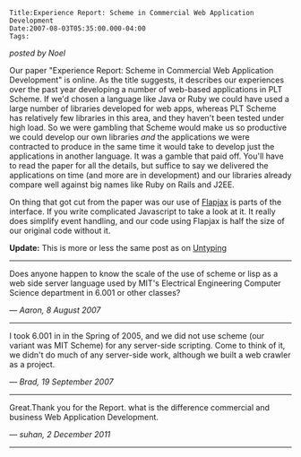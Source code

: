 
    Title:Experience Report: Scheme in Commercial Web Application Development
    Date:2007-08-03T05:35:00.000-04:00
    Tags:

*posted by Noel*

Our paper "Experience Report: Scheme in Commercial Web Application Development" is online.  As the title suggests, it describes our experiences over the past year developing a number of web-based applications in PLT Scheme.  If we'd chosen a language like Java or Ruby we could have used a large number of libraries developed for web apps, whereas PLT Scheme has relatively few libraries in this area, and they haven't been tested under high load.  So we were gambling that Scheme would make us so productive we could develop our own libraries _and_ the applications we were contracted to produce in the same  time it would take to develop just the applications in another language.  It was a gamble that paid off.  You'll have to read the paper for all the details, but suffice to say we delivered the applications on time (and more are in development) and our libraries already compare well against big names like Ruby on Rails and J2EE.

On thing that got cut from the paper was our use of [Flapjax](http://www.flapjax-lang.org/) is parts of the interface.  If you write complicated Javascript to take a look at it.  It really does simplify event handling, and our code using Flapjax is half the size of our original code without it.

**Update:** This is more or less the same post as on [Untyping](http://www.untyped.com/untyping/archives/2007/08/a_scheme_case_s_1.html)

<!-- more -->



* * *

Does anyone happen to know the scale of the use of scheme or lisp as a web side server language used by MIT's Electrical Engineering Computer  Science department in 6.001 or other classes?

— *Aaron, 8 August 2007*

* * *

I took 6.001 in in the Spring of 2005, and we did not use scheme (our variant was MIT Scheme) for any server-side scripting. Come to think of it, we didn't do much of any server-side work, although we built a web crawler as a project.

— *Brad, 19 September 2007*

* * *

Great.Thank you for the Report.
what is the difference commercial and business Web Application Development.

— *suhan, 2 December 2011*

* * *

